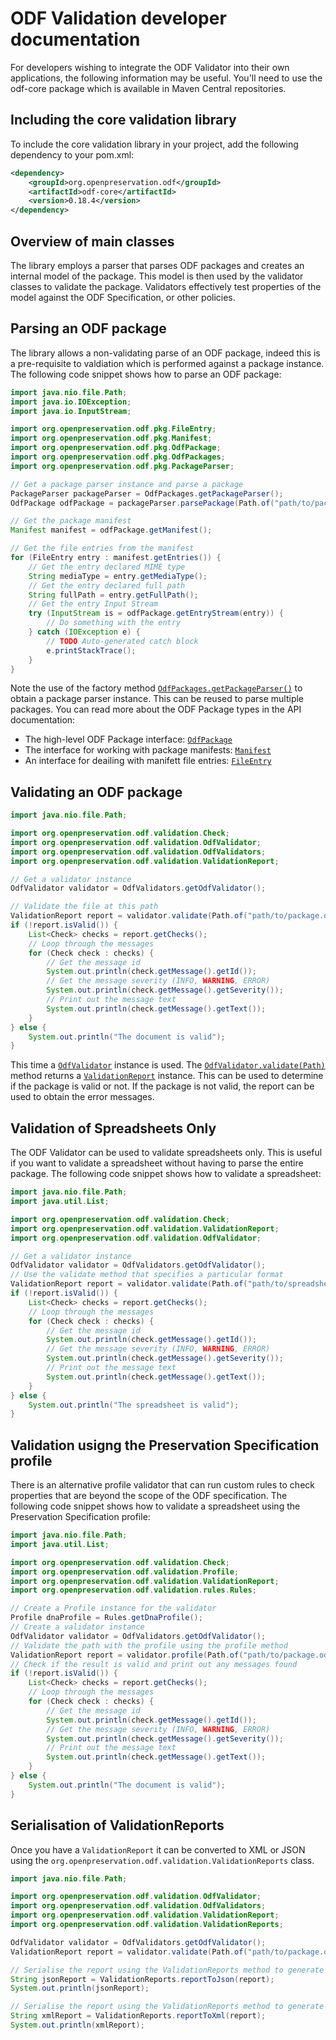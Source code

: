 # ODF Validation developer documentation

For developers wishing to integrate the ODF Validator into their own applications, the following information may be useful. You'll need to use the odf-core package which is available in Maven Central repositories.

## Including the core validation library

To include the core validation library in your project, add the following dependency to your pom.xml:

```xml
<dependency>
    <groupId>org.openpreservation.odf</groupId>
    <artifactId>odf-core</artifactId>
    <version>0.18.4</version>
</dependency>
```

## Overview of main classes

The library employs a parser that parses ODF packages and creates an internal model of the package. This model is then used by the validator classes to validate the package. Validators effectively test properties of the model against the ODF Specification, or other policies.

## Parsing an ODF package

The library allows a non-validating parse of an ODF package, indeed this is a pre-requisite to valdiation which is performed against a package instance. The following code snippet shows how to parse an ODF package:

```java
import java.nio.file.Path;
import java.io.IOException;
import java.io.InputStream;

import org.openpreservation.odf.pkg.FileEntry;
import org.openpreservation.odf.pkg.Manifest;
import org.openpreservation.odf.pkg.OdfPackage;
import org.openpreservation.odf.pkg.OdfPackages;
import org.openpreservation.odf.pkg.PackageParser;

// Get a package parser instance and parse a package
PackageParser packageParser = OdfPackages.getPackageParser();
OdfPackage odfPackage = packageParser.parsePackage(Path.of("path/to/package.ods"));

// Get the package manifest
Manifest manifest = odfPackage.getManifest();

// Get the file entries from the manifest
for (FileEntry entry : manifest.getEntries()) {
    // Get the entry declared MIME type
    String mediaType = entry.getMediaType();
    // Get the entry declared full path
    String fullPath = entry.getFullPath();
    // Get the entry Input Stream
    try (InputStream is = odfPackage.getEntryStream(entry)) {
        // Do something with the entry
    } catch (IOException e) {
        // TODO Auto-generated catch block
        e.printStackTrace();
    }
}
```

Note the use of the factory method [`OdfPackages.getPackageParser()`](site/apidocs/org/openpreservation/odf/pkg/OdfPackages.html#getPackageParser()) to obtain a package parser instance. This can be reused to parse multiple packages. You can read more about the ODF Package types in the API documentation:

* The high-level ODF Package interface: [`OdfPackage`](site/apidocs/org/openpreservation/odf/pkg/OdfPackage.html)
* The interface for working with package manifests: [`Manifest`](site/apidocs/org/openpreservation/odf/pkg/Manifest.html)
* An interface for deailing with manifett file entries: [`FileEntry`](site/apidocs/org/openpreservation/odf/pkg/FileEntry.html)

## Validating an ODF package

```java
import java.nio.file.Path;

import org.openpreservation.odf.validation.Check;
import org.openpreservation.odf.validation.OdfValidator;
import org.openpreservation.odf.validation.OdfValidators;
import org.openpreservation.odf.validation.ValidationReport;

// Get a validator instance
OdfValidator validator = OdfValidators.getOdfValidator();

// Validate the file at this path
ValidationReport report = validator.validate(Path.of("path/to/package.ods"));
if (!report.isValid()) {
    List<Check> checks = report.getChecks();
    // Loop through the messages
    for (Check check : checks) {
        // Get the message id
        System.out.println(check.getMessage().getId());
        // Get the message severity (INFO, WARNING, ERROR)
        System.out.println(check.getMessage().getSeverity());
        // Print out the message text
        System.out.println(check.getMessage().getText());
    }
} else {
    System.out.println("The document is valid");
}
```

This time a [`OdfValidator`](site/apidocs/org/openpreservation/odf/validation/OdfValidator.html) instance is used. The [`OdfValidator.validate(Path)`](site/apidocs/org/openpreservation/odf/validation/OdfValidator.html#validate(java.nio.file.Path)) method returns a [`ValidationReport`](site/apidocs/org/openpreservation/odf/validation/ValidationReport.html) instance. This can be used to determine if the package is valid or not. If the package is not valid, the report can be used to obtain the error messages.

## Validation of Spreadsheets Only

The ODF Validator can be used to validate spreadsheets only. This is useful if you want to validate a spreadsheet without having to parse the entire package. The following code snippet shows how to validate a spreadsheet:

```java
import java.nio.file.Path;
import java.util.List;

import org.openpreservation.odf.validation.Check;
import org.openpreservation.odf.validation.ValidationReport;
import org.openpreservation.odf.validation.OdfValidator;

// Get a validator instance
OdfValidator validator = OdfValidators.getOdfValidator();
// Use the validate method that specifies a particular format
ValidationReport report = validator.validate(Path.of("path/to/spreadsheet.ods"), Formats.ODS);
if (!report.isValid()) {
    List<Check> checks = report.getChecks();
    // Loop through the messages
    for (Check check : checks) {
        // Get the message id
        System.out.println(check.getMessage().getId());
        // Get the message severity (INFO, WARNING, ERROR)
        System.out.println(check.getMessage().getSeverity());
        // Print out the message text
        System.out.println(check.getMessage().getText());
    }
} else {
    System.out.println("The spreadsheet is valid");
}
```

## Validation usigng the Preservation Specification profile

There is an alternative profile validator that can run custom rules to check properties that are beyond the scope of the ODF specification. The following code snippet shows how to validate a spreadsheet using the Preservation Specification profile:

```java
import java.nio.file.Path;
import java.util.List;

import org.openpreservation.odf.validation.Check;
import org.openpreservation.odf.validation.Profile;
import org.openpreservation.odf.validation.ValidationReport;
import org.openpreservation.odf.validation.rules.Rules;

// Create a Profile instance for the validator
Profile dnaProfile = Rules.getDnaProfile();
// Create a validator instance
OdfValidator validator = OdfValidators.getOdfValidator();
// Validate the path with the profile using the profile method
ValidationReport report = validator.profile(Path.of("path/to/package.ods"), dnaProfile);
// Check if the result is valid and print out any messages found
if (!report.isValid()) {
    List<Check> checks = report.getChecks();
    // Loop through the messages
    for (Check check : checks) {
        // Get the message id
        System.out.println(check.getMessage().getId());
        // Get the message severity (INFO, WARNING, ERROR)
        System.out.println(check.getMessage().getSeverity());
        // Print out the message text
        System.out.println(check.getMessage().getText());
    }
} else {
    System.out.println("The document is valid");
}
```

## Serialisation of ValidationReports

Once you have a `ValidationReport` it can be converted to XML or JSON using the `org.openpreservation.odf.validation.ValidationReports` class.

```java
import java.nio.file.Path;

import org.openpreservation.odf.validation.OdfValidator;
import org.openpreservation.odf.validation.OdfValidators;
import org.openpreservation.odf.validation.ValidationReport;
import org.openpreservation.odf.validation.ValidationReports;

OdfValidator validator = OdfValidators.getOdfValidator();
ValidationReport report = validator.validate(Path.of("path/to/package.ods"));

// Serialise the report using the ValidationReports method to generate a JSON string and output it
String jsonReport = ValidationReports.reportToJson(report);
System.out.println(jsonReport);

// Serialise the report using the ValidationReports method to generate an XML string and output it
String xmlReport = ValidationReports.reportToXml(report);
System.out.println(xmlReport);
```
